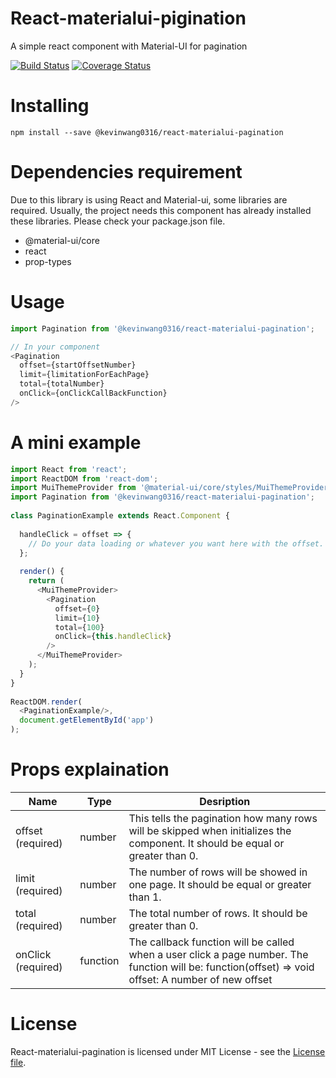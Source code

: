 # React-materialui-pigination

A simple react component with Material-UI for pagination

[![Build Status](https://travis-ci.org/PengWang0316/ReactMaterialUiPagination.svg?branch=master)](https://travis-ci.org/PengWang0316/ReactMaterialUiPagination)
[![Coverage Status](https://coveralls.io/repos/github/PengWang0316/ReactMaterialUiPagination/badge.svg?branch=master)](https://coveralls.io/github/PengWang0316/ReactMaterialUiPagination?branch=master)

# Installing

```
npm install --save @kevinwang0316/react-materialui-pagination
```

# Dependencies requirement

Due to this library is using React and Material-ui, some libraries are required.
Usually, the project needs this component has already installed these libraries. Please check your package.json file.

- @material-ui/core
- react
- prop-types

# Usage

```javascript
import Pagination from '@kevinwang0316/react-materialui-pagination';

// In your component
<Pagination
  offset={startOffsetNumber}
  limit={limitationForEachPage}
  total={totalNumber}
  onClick={onClickCallBackFunction}
/>
```

# A mini example

```javascript
import React from 'react';
import ReactDOM from 'react-dom';
import MuiThemeProvider from '@material-ui/core/styles/MuiThemeProvider';
import Pagination from '@kevinwang0316/react-materialui-pagination';
 
class PaginationExample extends React.Component {
  
  handleClick = offset => {
    // Do your data loading or whatever you want here with the offset.
  };
 
  render() {
    return (
      <MuiThemeProvider>
        <Pagination
          offset={0}
          limit={10}
          total={100}
          onClick={this.handleClick}
        />
      </MuiThemeProvider>
    );
  }
}
 
ReactDOM.render(
  <PaginationExample/>,
  document.getElementById('app')
);
```

# Props explaination

| Name        | Type           | Desription  |
| ------------- |-------------| -----|
| offset (required) | number | This tells the pagination how many rows will be skipped when initializes the component.  It should be equal or greater than 0. |
| limit (required) | number | The number of rows will be showed in one page.  It should be equal or greater than 1. |
| total (required) | number | The total number of rows.  It should be greater than 0. |
| onClick (required) | function | The callback function will be called when a user click a page number.  The function will be:  function(offset) => void  offset: A number of new offset |


# License

React-materialui-pagination is licensed under MIT License - see the [License file](https://github.com/PengWang0316/ReactMaterialUiPagination/blob/master/LICENSE).
